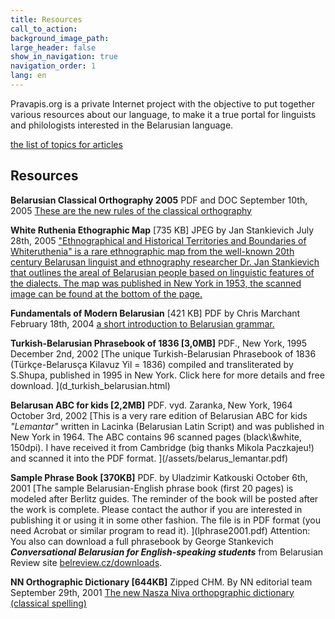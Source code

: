 ```yaml
---
title: Resources
call_to_action: 
background_image_path:
large_header: false
show_in_navigation: true
navigation_order: 1
lang: en
---
```


Pravapis.org is a private Internet project with the objective to put together various resources about our language, to make it a true portal for linguists and philologists interested in the Belarusian language.

[the list of topics for articles](sought_articles.html)

Resources
---------

**Belarusian Classical Orthography 2005** PDF and DOC September 10th, 2005 [These are the new rules of the classical orthography](pravapis2005.html)

**White Ruthenia Ethographic Map** \[735 KB\] JPEG by Jan Stankievich July 28th, 2005 ["Ethnographical and Historical Territories and Boundaries of Whiteruthenia" is a rare ethnographic map from the well-known 20th century Belarusan linguist and ethnography researcher Dr. Jan Stankievich that outlines the areal of Belarusian people based on linguistic features of the dialects. The map was published in New York in 1953, the scanned image can be found at the bottom of the page.](articles/art_belarus_ethnographic_map1953.html)

**Fundamentals of Modern Belarusian** \[421 KB\] PDF by Chris Marchant February 18th, 2004 [a short introduction to Belarusian grammar.](/assets/fundamental_belarusian.pdf)

**Turkish-Belarusian Phrasebook of 1836 \[3,0MB\]** PDF., New York, 1995 December 2nd, 2002 [The unique Turkish-Belarusian Phrasebook of 1836 (Türkçe-Belarusça Kilavuz Yil = 1836) compiled and transliterated by S.Shupa, published in 1995 in New York. Click here for more details and free download. \](d_turkish_belarusian.html)

**Belarusan ABC for kids \[2,2MB\]** PDF. vyd. Zaranka, New York, 1964 October 3rd, 2002 [This is a very rare edition of Belarusian ABC for kids _"Lemantar"_ written in Lacinka (Belarusian Latin Script) and was published in New York in 1964. The ABC contains 96 scanned pages (black\\&white, 150dpi). I have received it from Cambridge (big thanks Mikola Paczkajeu!) and scanned it into the PDF format. \](/assets/belarus_lemantar.pdf)

**Sample Phrase Book \[370KB\]** PDF. by Uladzimir Katkouski October 6th, 2001 [The sample Belarusian-English phrase book (first 20 pages) is modeled after Berlitz guides. The reminder of the book will be posted after the work is complete. Please contact the author if you are interested in publishing it or using it in some other fashion. The file is in PDF format (you need Acrobat or similar program to read it). \](lphrase2001.pdf) Attention: You also can download a full phrasebook by George Stankevich **_Conversational Belarusian for English-speaking students_** from Belarusian Review site [belreview.cz/downloads](http://www.belreview.cz/downloads.html).

**NN Orthographic Dictionary \[644KB\]** Zipped CHM. By NN editorial team September 29th, 2001 [The new Nasza Niva orthopgraphic dictionary (classical spelling)](/assets/slouniknn.zip)


